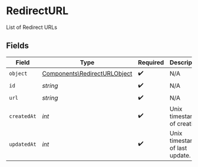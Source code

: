 # RedirectURL

List of Redirect URLs


## Fields

| Field                                                                        | Type                                                                         | Required                                                                     | Description                                                                  |
| ---------------------------------------------------------------------------- | ---------------------------------------------------------------------------- | ---------------------------------------------------------------------------- | ---------------------------------------------------------------------------- |
| `object`                                                                     | [Components\RedirectURLObject](../../Models/Components/RedirectURLObject.md) | :heavy_check_mark:                                                           | N/A                                                                          |
| `id`                                                                         | *string*                                                                     | :heavy_check_mark:                                                           | N/A                                                                          |
| `url`                                                                        | *string*                                                                     | :heavy_check_mark:                                                           | N/A                                                                          |
| `createdAt`                                                                  | *int*                                                                        | :heavy_check_mark:                                                           | Unix timestamp of creation.<br/>                                             |
| `updatedAt`                                                                  | *int*                                                                        | :heavy_check_mark:                                                           | Unix timestamp of last update.<br/>                                          |